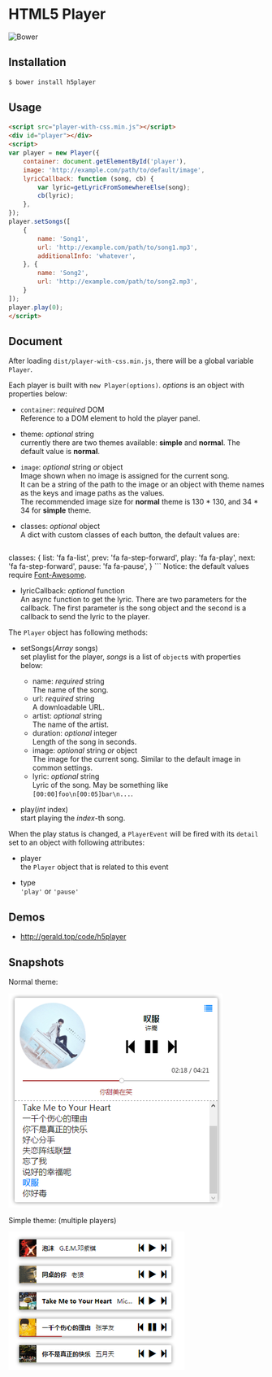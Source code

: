 HTML5 Player
===
![Bower](https://img.shields.io/bower/v/h5player.svg)

Installation
---
``` sh
$ bower install h5player
```

Usage
---
``` html
<script src="player-with-css.min.js"></script>
<div id="player"></div>
<script>
var player = new Player({
	container: document.getElementById('player'),
	image: 'http://example.com/path/to/default/image',
	lyricCallback: function (song, cb) {
		var lyric=getLyricFromSomewhereElse(song);
		cb(lyric);
	},
});
player.setSongs([
	{
		name: 'Song1',
		url: 'http://example.com/path/to/song1.mp3',
		additionalInfo: 'whatever',
	}, {
		name: 'Song2',
		url: 'http://example.com/path/to/song2.mp3',
	}
]);
player.play(0);
</script>
```

Document
---
After loading `dist/player-with-css.min.js`, there will be a global variable `Player`.

Each player is built with `new Player(options)`. *options* is an object with properties below:

* `container`: *required* DOM  
  Reference to a DOM element to hold the player panel.

* theme: *optional* string  
  currently there are two themes available: **simple** and **normal**. The default value is **normal**.

* `image`: *optional* string *or* object  
  Image shown when no image is assigned for the current song.  
  It can be a string of the path to the image or an object with theme names as the keys and
  image paths as the values.  
  The recommended image size for **normal** theme is 130 * 130, and 34 * 34 for **simple** theme.

* classes: *optional* object  
  A dict with custom classes of each button, the default values are:
	``` javascript
classes: {
  list: 'fa fa-list',
  prev: 'fa fa-step-forward',
  play: 'fa fa-play',
  next: 'fa fa-step-forward',
  pause: 'fa fa-pause',
}
	```
	Notice: the default values require [Font-Awesome](http://fontawesome.io).

* lyricCallback: *optional* function  
  An async function to get the lyric. There are two parameters for the callback. The first parameter is the song object and the second is a callback to send the lyric to the player.

The `Player` object has following methods:

* setSongs(*Array* songs)  
  set playlist for the player, *songs* is a list of `object`s with properties below:
	* name: *required* string  
	  The name of the song.
	* url: *required* string  
	  A downloadable URL.
	* artist: *optional* string  
	  The name of the artist.
	* duration: *optional* integer  
	  Length of the song in seconds.
	* image: *optional* string *or* object  
	  The image for the current song. Similar to the default image in common settings.
	* lyric: *optional* string  
	  Lyric of the song. May be something like `[00:00]foo\n[00:05]bar\n...`.

* play(*int* index)  
  start playing the *index*-th song.

When the play status is changed, a `PlayerEvent` will be fired with its `detail` set to an object with following attributes:

* player  
  the `Player` object that is related to this event

* type  
  `'play'` or `'pause'`

Demos
---
* <http://gerald.top/code/h5player>

Snapshots
---
Normal theme:

![snapshot](snapshots/normal.png)

Simple theme: (multiple players)

![snapshot](snapshots/simple.png)
